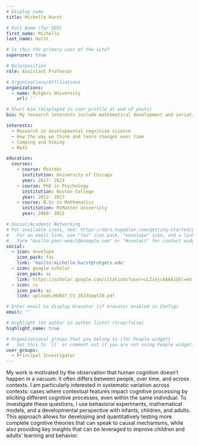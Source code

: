 ```yaml
---
# Display name
title: Michelle Hurst

# Full Name (for SEO)
first_name: Michelle
last_name: Hurst

# Is this the primary user of the site?
superuser: true

# Role/position
role: Assistant Professor

# Organizations/Affiliations
organizations:
  - name: Rutgers University
    url: ''

# Short bio (displayed in user profile at end of posts)
bio: My research interests include mathematical development and variations in performance across contexts.

interests:
  - Research in developmental cognitive science
  - How the way we think and learn changes over time
  - Camping and hiking
  - Math

education:
  courses:
    - course: Postdoc 
      institution: University of Chicago
      year: 2017- 2023
    - course: PhD in Psychology
      institution: Boston College
      year: 2012- 2017
    - course: B.Sc in Mathematics
      institution: McMaster University
      year: 2008- 2012

# Social/Academic Networking
# For available icons, see: https://docs.hugoblox.com/getting-started/page-builder/#icons
#   For an email link, use "fas" icon pack, "envelope" icon, and a link in the
#   form "mailto:your-email@example.com" or "#contact" for contact widget.
social:
  - icon: envelope
    icon_pack: fas
    link: 'mailto:michelle.hurst@rutgers.edu'
  - icon: google-scholar
    icon_pack: ai
    link: https://scholar.google.com/citations?user=cLZiGjcAAAAJ&hl=en
  - icon: cv
    icon_pack: ai
    link: uploads/HURST_CV_2023Sept20.pdf

# Enter email to display Gravatar (if Gravatar enabled in Config)
email: ''

# Highlight the author in author lists? (true/false)
highlight_name: true

# Organizational groups that you belong to (for People widget)
#   Set this to `[]` or comment out if you are not using People widget.
user_groups:
  - Principal Investigator
---
```


My work is motivated by the observation that human cognition doesn’t happen in a vacuum: it often differs between people, over time, and across contexts. I am particularly interested in systematic variation across contexts: cases where contextual features impact cognitive processing by eliciting different cognitive processes, even within the same individual. To investigate these questions, I use behavioral experiments, mathematical models, and a developmental perspective with infants, children, and adults. This approach allows for developing and quantitatively testing more complete cognitive theories that can speak to causal mechanisms, while also providing key insights that can be leveraged to improve children and adults’ learning and behavior.
